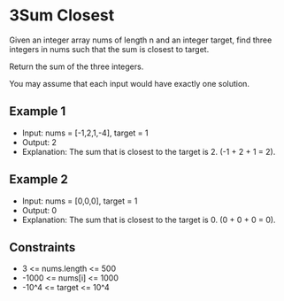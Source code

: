 # 3Sum Closest

Given an integer array nums of length n and an integer target, find three integers in nums such that the sum is closest to target.

Return the sum of the three integers.

You may assume that each input would have exactly one solution.

## Example 1

- Input: nums = [-1,2,1,-4], target = 1
- Output: 2
- Explanation: The sum that is closest to the target is 2. (-1 + 2 + 1 = 2).

## Example 2

- Input: nums = [0,0,0], target = 1
- Output: 0
- Explanation: The sum that is closest to the target is 0. (0 + 0 + 0 = 0).

## Constraints

- 3 <= nums.length <= 500
- -1000 <= nums[i] <= 1000
- -10^4 <= target <= 10^4

